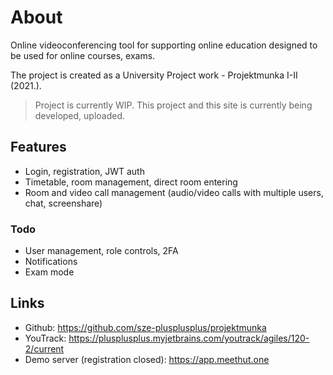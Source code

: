 # About

Online videoconferencing tool for supporting online education designed to be used for online courses, exams.

The project is created as a University Project work - Projektmunka I-II (2021.).

> Project is currently WIP. This project and this site is currently being developed, uploaded.

## Features

- Login, registration, JWT auth
- Timetable, room management, direct room entering
- Room and video call management (audio/video calls with multiple users, chat, screenshare)

### Todo

- User management, role controls, 2FA
- Notifications
- Exam mode

## Links

- Github: https://github.com/sze-plusplusplus/projektmunka
- YouTrack: https://plusplusplus.myjetbrains.com/youtrack/agiles/120-2/current
- Demo server (registration closed): https://app.meethut.one
